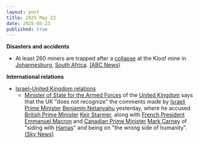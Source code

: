```yaml
---
layout: post
title: 2025 May 23
date: 2025-05-23
published: true
---
```



**Disasters and accidents**

* At least 260 miners are trapped after a [collapse](https://en.wikipedia.org/wiki/Mining_accident "Mining accident") at the Kloof mine in [Johannesburg](https://en.wikipedia.org/wiki/Johannesburg "Johannesburg"), [South Africa](https://en.wikipedia.org/wiki/South_Africa "South Africa"). [(ABC News)](https://abcnews.go.com/International/wireStory/rescue-efforts-underway-260-workers-trapped-south-african-122105145)

**International relations**

* [Israel–United Kingdom relations](https://en.wikipedia.org/wiki/Israel%E2%80%93United_Kingdom_relations "Israel–United Kingdom relations")
  + [Minister of State for the Armed Forces](https://en.wikipedia.org/wiki/Minister_of_State_for_the_Armed_Forces "Minister of State for the Armed Forces") of the [United Kingdom](https://en.wikipedia.org/wiki/United_Kingdom "United Kingdom") says that the UK "does not recognize" the comments made by [Israeli Prime Minister](https://en.wikipedia.org/wiki/Israeli_Prime_Minister "Israeli Prime Minister") [Benjamin Netanyahu](https://en.wikipedia.org/wiki/Benjamin_Netanyahu "Benjamin Netanyahu") yesterday, where he accused [British Prime Minister](https://en.wikipedia.org/wiki/British_Prime_Minister "British Prime Minister") [Keir Starmer](https://en.wikipedia.org/wiki/Keir_Starmer "Keir Starmer"), along with [French President](https://en.wikipedia.org/wiki/French_President "French President") [Emmanuel Macron](https://en.wikipedia.org/wiki/Emmanuel_Macron "Emmanuel Macron") and [Canadian Prime Minister](https://en.wikipedia.org/wiki/Canadian_Prime_Minister "Canadian Prime Minister") [Mark Carney](https://en.wikipedia.org/wiki/Mark_Carney "Mark Carney") of "siding with [Hamas](https://en.wikipedia.org/wiki/Hamas "Hamas")" and being on "the wrong side of humanity". [(Sky News)](https://news.sky.com/story/israel-gaza-latest-youre-on-wrong-side-of-humanity-netanyahu-launches-attack-on-starmer-after-killings-in-us-13362469)
